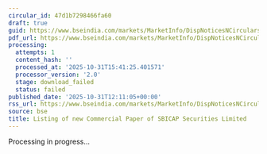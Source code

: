 ```yaml
---
circular_id: 47d1b7298466fa60
draft: true
guid: https://www.bseindia.com/markets/MarketInfo/DispNoticesNCirculars.aspx?Noticeid={9F8540ED-10C5-47D0-8CA3-64D64F4B9AB4}&noticeno=20251031-34&dt=10/31/2025&icount=34&totcount=62&flag=0
pdf_url: https://www.bseindia.com/markets/MarketInfo/DispNoticesNCirculars.aspx?Noticeid={9F8540ED-10C5-47D0-8CA3-64D64F4B9AB4}&noticeno=20251031-34&dt=10/31/2025&icount=34&totcount=62&flag=0
processing:
  attempts: 1
  content_hash: ''
  processed_at: '2025-10-31T15:41:25.401571'
  processor_version: '2.0'
  stage: download_failed
  status: failed
published_date: '2025-10-31T12:11:05+00:00'
rss_url: https://www.bseindia.com/markets/MarketInfo/DispNoticesNCirculars.aspx?Noticeid={9F8540ED-10C5-47D0-8CA3-64D64F4B9AB4}&noticeno=20251031-34&dt=10/31/2025&icount=34&totcount=62&flag=0
source: bse
title: Listing of new Commercial Paper of SBICAP Securities Limited
---
```


Processing in progress...